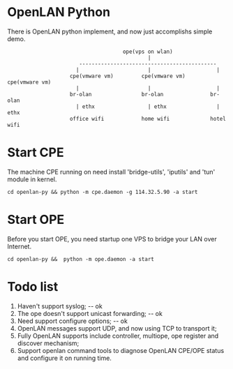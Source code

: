 # OpenLAN Python
There is OpenLAN python implement, and now just accomplishs simple demo. 

                                         ope(vps on wlan)
                                                 |
                           --------------------------------------------
                          |                      |                     |
                        cpe(vmware vm)         cpe(vmware vm)        cpe(vmware vm)
                          |                      |                     |
                        br-olan                br-olan               br-olan
                          | ethx                 | ethx                | ethx
                        office wifi            home wifi             hotel wifi

# Start CPE
The machine CPE running on need install 'bridge-utils', 'iputils' and 'tun' module in kernel. 

    cd openlan-py && python -m cpe.daemon -g 114.32.5.90 -a start

# Start OPE
Before you start OPE, you need startup one VPS to bridge your LAN over Internet.

    cd openlan-py &&  python -m ope.daemon -a start

# Todo list
1. Haven't support syslog; -- ok
2. The ope doesn't support unicast forwarding; -- ok
3. Need support configure options; -- ok 
4. OpenLAN messages support UDP, and now using TCP to transport it;
5. Fully OpenLAN supports include controller, multiope, ope register and discover mechanism;
6. Support openlan command tools to diagnose OpenLAN CPE/OPE status and configure it on running time.


